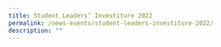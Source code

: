 ```yaml
---
title: Student Leaders’ Investiture 2022
permalink: /news-events/student-leaders-investiture-2022/
description: ""
---
```

